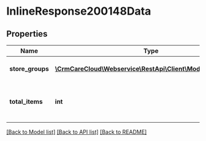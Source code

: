 # InlineResponse200148Data

## Properties
Name | Type | Description | Notes
------------ | ------------- | ------------- | -------------
**store_groups** | [**\CrmCareCloud\Webservice\RestApi\Client\Model\StoreGroup[]**](StoreGroup.md) | List of all store groups. | [optional] 
**total_items** | **int** | The number of all found store groups. | [optional] 

[[Back to Model list]](../../README.md#documentation-for-models) [[Back to API list]](../../README.md#documentation-for-api-endpoints) [[Back to README]](../../README.md)

